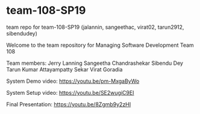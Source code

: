 # team-108-SP19
team repo for team-108-SP19 (jalannin, sangeethac, virat02, tarun2912, sibendudey)

Welcome to the team repository for Managing Software Development Team 108

Team members:
Jerry Lanning
Sangeetha Chandrashekar
Sibendu Dey
Tarun Kumar Attayampatty Sekar
Virat Goradia

System Demo video:
https://youtu.be/pm-MxgaByWo

System Setup video:
https://youtu.be/SE2wugiC9EI

Final Presentation:
https://youtu.be/8Zgmb9y2zHI
